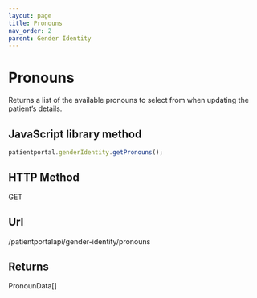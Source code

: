 ```yaml
---
layout: page
title: Pronouns
nav_order: 2
parent: Gender Identity
---
```


# Pronouns

Returns a list of the available pronouns to select from when updating the patient’s details.

## JavaScript library method

```javascript
patientportal.genderIdentity.getPronouns();
```

## HTTP Method

GET

## ****Url****

/patientportalapi/gender-identity/pronouns

## Returns

PronounData\[\]
